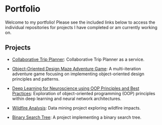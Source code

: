 # Portfolio
Welcome to my portfolio! Please see the included links below to access the individual repositories for projects I have completed or am currently working on.

## Projects
- [Collaborative Trip Planner](https://github.com/sierrareschke/Collaborative-Trip-Planner): Collaborative Trip Planner as a service.
- [Object-Oriented Design Maze Adventure Game](https://github.com/sierrareschke/OOD-Maze-Game): A multi-iteration adventure game focusing on implementing object-oriented design principles and patterns.
- [Deep Learning for Neuroscience using OOP Principles and Best Practices](https://github.com/nolanrbrady/neuro_dl_stats): Exploration of object-oriented programming (OOP) principles within deep learning and neural network architectures.

- [Wildfire Analysis](https://github.com/sierrareschke/Wildfire-Analysis): Data mining project exploring wildfire impacts.
- [Binary Search Tree](https://github.com/sierrareschke/Binary-Search-Tree): A project implementing a binary search tree.


